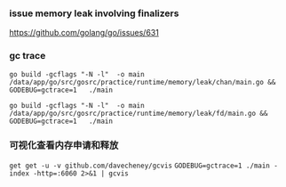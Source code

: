 ### issue memory leak involving finalizers
https://github.com/golang/go/issues/631

### gc trace

`go build -gcflags "-N -l"  -o main /data/app/go/src/gosrc/practice/runtime/memory/leak/chan/main.go && GODEBUG=gctrace=1   ./main`

`go build -gcflags "-N -l"  -o main /data/app/go/src/gosrc/practice/runtime/memory/leak/fd/main.go && GODEBUG=gctrace=1   ./main`


### 可视化查看内存申请和释放
`get get -u -v github.com/davecheney/gcvis`
`GODEBUG=gctrace=1 ./main -index -http=:6060 2>&1 | gcvis`